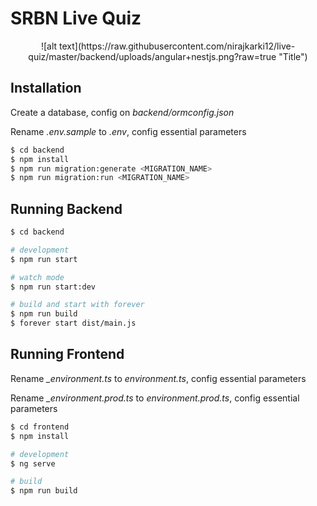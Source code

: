 # SRBN Live Quiz

<p align="center">
  ![alt text](https://raw.githubusercontent.com/nirajkarki12/live-quiz/master/backend/uploads/angular+nestjs.png?raw=true "Title")
</p>

## Installation

<p>Create a database, config on <i>backend/ormconfig.json</i></p>
<p>Rename <i>.env.sample</i> to <i>.env</i>, config essential parameters</p>

```bash
$ cd backend
$ npm install
$ npm run migration:generate <MIGRATION_NAME>
$ npm run migration:run <MIGRATION_NAME>
```
## Running Backend

```bash
$ cd backend

# development
$ npm run start

# watch mode
$ npm run start:dev

# build and start with forever
$ npm run build
$ forever start dist/main.js
```

## Running Frontend

<p>Rename <i>_environment.ts</i> to <i>environment.ts</i>, config essential parameters</p>
<p>Rename <i>_environment.prod.ts</i> to <i>environment.prod.ts</i>, config essential parameters</p>

```bash
$ cd frontend
$ npm install

# development
$ ng serve

# build
$ npm run build
```
